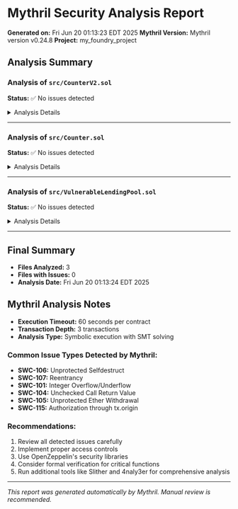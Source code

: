 # Mythril Security Analysis Report

**Generated on:** Fri Jun 20 01:13:23 EDT 2025
**Mythril Version:** Mythril version v0.24.8
**Project:** my_foundry_project

## Analysis Summary

### Analysis of `src/CounterV2.sol`

**Status:** ✅ No issues detected

<details>
<summary>Analysis Details</summary>

```
./script/generate_mythril_report.sh: line 102: timeout: command not found
```
</details>

---

### Analysis of `src/Counter.sol`

**Status:** ✅ No issues detected

<details>
<summary>Analysis Details</summary>

```
./script/generate_mythril_report.sh: line 102: timeout: command not found
```
</details>

---

### Analysis of `src/VulnerableLendingPool.sol`

**Status:** ✅ No issues detected

<details>
<summary>Analysis Details</summary>

```
./script/generate_mythril_report.sh: line 102: timeout: command not found
```
</details>

---


## Final Summary

- **Files Analyzed:** 3
- **Files with Issues:** 0
- **Analysis Date:** Fri Jun 20 01:13:24 EDT 2025

## Mythril Analysis Notes

- **Execution Timeout:** 60 seconds per contract
- **Transaction Depth:** 3 transactions
- **Analysis Type:** Symbolic execution with SMT solving

### Common Issue Types Detected by Mythril:

- **SWC-106:** Unprotected Selfdestruct
- **SWC-107:** Reentrancy
- **SWC-101:** Integer Overflow/Underflow
- **SWC-104:** Unchecked Call Return Value  
- **SWC-105:** Unprotected Ether Withdrawal
- **SWC-115:** Authorization through tx.origin

### Recommendations:

1. Review all detected issues carefully
2. Implement proper access controls
3. Use OpenZeppelin's security libraries
4. Consider formal verification for critical functions
5. Run additional tools like Slither and 4naly3er for comprehensive analysis

---

*This report was generated automatically by Mythril. Manual review is recommended.*
